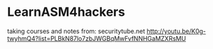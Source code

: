 LearnASM4hackers
================

taking courses and notes from:  securitytube.net http://youtu.be/K0g-twyhmQ4?list=PLBkN87lo7zbJWGBqMwFvfNNHGaMZXRsMU
